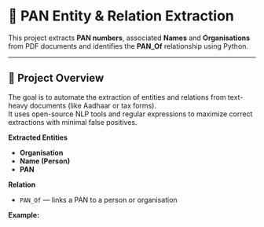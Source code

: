 # 🧾 PAN Entity & Relation Extraction

This project extracts **PAN numbers**, associated **Names** and **Organisations** from PDF documents and identifies the **PAN_Of** relationship using Python.

---

## 🚀 Project Overview

The goal is to automate the extraction of entities and relations from text-heavy documents (like Aadhaar or tax forms).  
It uses open-source NLP tools and regular expressions to maximize correct extractions with minimal false positives.

**Extracted Entities**
- **Organisation**
- **Name (Person)**
- **PAN**

**Relation**
- `PAN_Of` — links a PAN to a person or organisation

**Example:**
